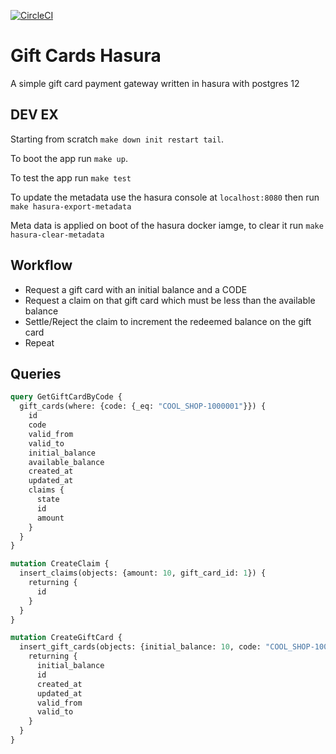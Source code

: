 [![CircleCI](https://circleci.com/gh/simonireilly/hasura-giftcards.svg?style=svg)](https://circleci.com/gh/simonireilly/hasura-giftcards)

# Gift Cards Hasura

A simple gift card payment gateway written in hasura with postgres 12

## DEV EX

Starting from scratch `make down init restart tail`.

To boot the app run `make up`.

To test the app run `make test`

To update the metadata use the hasura console at `localhost:8080` then run `make hasura-export-metadata`

Meta data is applied on boot of the hasura docker iamge, to clear it run `make hasura-clear-metadata`

## Workflow

- Request a gift card with an initial balance and a CODE
- Request a claim on that gift card which must be less than the available balance
- Settle/Reject the claim to increment the redeemed balance on the gift card
- Repeat

## Queries

```graphql
query GetGiftCardByCode {
  gift_cards(where: {code: {_eq: "COOL_SHOP-1000001"}}) {
    id
    code
    valid_from
    valid_to
    initial_balance
    available_balance
    created_at
    updated_at
    claims {
      state
      id
      amount
    }
  }
}

mutation CreateClaim {
  insert_claims(objects: {amount: 10, gift_card_id: 1}) {
    returning {
      id
    }
  }
}

mutation CreateGiftCard {
  insert_gift_cards(objects: {initial_balance: 10, code: "COOL_SHOP-1000001"}) {
    returning {
      initial_balance
      id
      created_at
      updated_at
      valid_from
      valid_to
    }
  }
}
```
